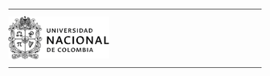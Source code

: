 <hr>

<img src="https://raw.githubusercontent.com/fhernanb/fhernanb.github.io/master/imagenes/logounal.png" alt="logounal" width="200">


<hr>


